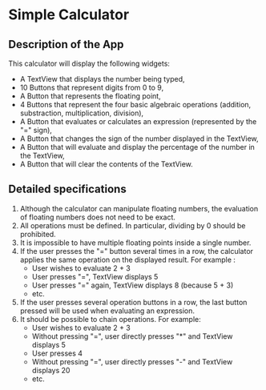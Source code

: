 # Simple Calculator

## Description of the App

This calculator will display the following widgets:
- A TextView that displays the number being typed,
- 10 Buttons that represent digits from 0 to 9,
- A Button that represents the floating point,
- 4 Buttons that represent the four basic algebraic operations (addition, substraction, multiplication, division),
- A Button that evaluates or calculates an expression (represented by the "=" sign),
- A Button that changes the sign of the number displayed in the TextView,
- A Button that will evaluate and display the percentage of the number in the TextView,
- A Button that will clear the contents of the TextView.

## Detailed specifications
1. Although the calculator can manipulate floating numbers, the evaluation of floating numbers does not need to be exact.
2. All operations must be defined. In particular, dividing by 0 should be prohibited.
3. It is impossible to have multiple floating points inside a single number.
4. If the user presses the "=" button several times in a row, the calculator applies the same operation
on the displayed result. For example :
    - User wishes to evaluate 2 + 3
    - User presses "=", TextView displays 5
    - User presses "=" again, TextView displays 8 (because 5 + 3)
    - etc.
5. If the user presses several operation buttons in a row, the last button pressed will be used when
evaluating an expression.
6. It should be possible to chain operations. For example:
    - User wishes to evaluate 2 + 3
    - Without pressing "=", user directly presses "*" and TextView displays 5
    - User presses 4
    - Without pressing "=", user directly presses "-" and TextView displays 20
    - etc.
    
